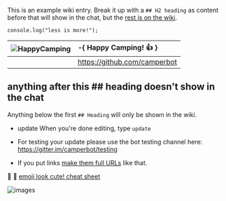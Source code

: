 This is an example wiki entry. Break it up with a `## H2 heading` as content before that will show in the chat, but the [rest is on the wiki](https://github.com/FreeCodeCamp/freecodecamp/wiki/example).

```
console.log("less is more!");
```

| ![HappyCamping](https://avatars2.githubusercontent.com/u/13561988?v=3&s=128) | -{ Happy Camping! :+1: } |
| ------------- |:-------------|
|      | https://github.com/camperbot|

## anything after this ## heading doesn't show in the chat
Anything below the first `## Heading` will only be shown in the wiki.

- update
When you're done editing, type `update`

- For testing your update please use the bot testing channel here:
https://gitter.im/camperbot/testing

- If you put links [make them full URLs](https://github.com/FreeCodeCamp/freecodecamp/wiki/example) like that.

:star2: :hamster: [emoji look cute! cheat sheet](http://www.emoji-cheat-sheet.com/)

![images](https://s3.amazonaws.com/freecodecamp/landingIcons_connect.svg.gz)
